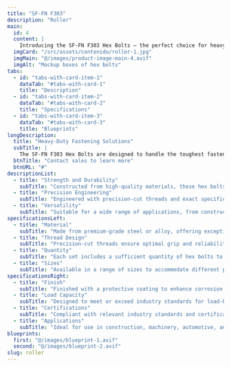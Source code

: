```yaml
---
title: "SF-FN F303"
description: "Roller"
main:
  id: 4
  content: |
    Introducing the SF-FN F303 Hex Bolts – the perfect choice for heavy-duty fastening applications. Crafted with precision and durability in mind, these hex bolts provide the strength and reliability you need for your toughest projects.
  imgCard: "/src/assets/contenido/roller-1.jpg"
  imgMain: "@/images/product-image-main-4.avif"
  imgAlt: "Mockup boxes of hex bolts"
tabs:
  - id: "tabs-with-card-item-1"
    dataTab: "#tabs-with-card-1"
    title: "Description"
  - id: "tabs-with-card-item-2"
    dataTab: "#tabs-with-card-2"
    title: "Specifications"
  - id: "tabs-with-card-item-3"
    dataTab: "#tabs-with-card-3"
    title: "Blueprints"
longDescription:
  title: "Heavy-Duty Fastening Solutions"
  subTitle: |
    The SF-FN F303 Hex Bolts are designed to handle the toughest fastening challenges with ease. Whether you're working on construction projects or heavy machinery, these hex bolts deliver the strength and reliability you need.
  btnTitle: "Contact sales to learn more"
  btnURL: "#"
descriptionList:
  - title: "Strength and Durability"
    subTitle: "Constructed from high-quality materials, these hex bolts are built to withstand heavy loads and tough conditions."
  - title: "Precision Engineering"
    subTitle: "Engineered with precision-cut threads and exact specifications, ensuring a tight and secure fit every time."
  - title: "Versatility"
    subTitle: "Suitable for a wide range of applications, from construction to machinery, providing versatile fastening solutions."
specificationsLeft:
  - title: "Material"
    subTitle: "Made from premium-grade steel or alloy, offering exceptional strength and corrosion resistance."
  - title: "Thread Design"
    subTitle: "Precision-cut threads ensure optimal grip and reliability, even in high-stress environments."
  - title: "Quantity"
    subTitle: "Each set includes a sufficient quantity of hex bolts to tackle various projects and applications."
  - title: "Sizes"
    subTitle: "Available in a range of sizes to accommodate different project requirements, ensuring versatility and compatibility."
specificationsRight:
  - title: "Finish"
    subTitle: "Finished with a protective coating to enhance corrosion resistance and extend service life."
  - title: "Load Capacity"
    subTitle: "Designed to meet or exceed industry standards for load-bearing capacity, ensuring reliable performance under heavy loads."
  - title: "Certifications"
    subTitle: "Compliant with relevant industry standards and certifications, guaranteeing quality and reliability."
  - title: "Applications"
    subTitle: "Ideal for use in construction, machinery, automotive, and other heavy-duty applications that demand strong and reliable fastening."
blueprints:
  first: "@/images/blueprint-1.avif"
  second: "@/images/blueprint-2.avif"
slug: roller
---
```

